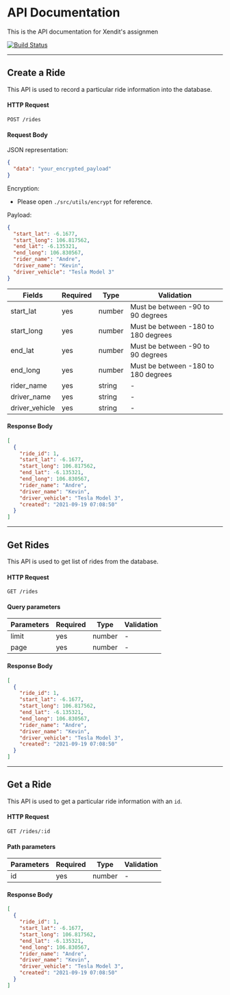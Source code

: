 # API Documentation

This is the API documentation for Xendit's assignmen

[![Build Status](https://app.travis-ci.com/andrebuntoro/backend-coding-test.svg?token=vAXnTD25TqTxyVJuE7Bw&branch=master)](https://app.travis-ci.com/andrebuntoro/backend-coding-test)

---

## Create a Ride

This API is used to record a particular ride information into the database.

#### HTTP Request

```
POST /rides
```

#### Request Body

JSON representation:

```json
{
  "data": "your_encrypted_payload"
}
```

Encryption:

- Please open `./src/utils/encrypt` for reference.

Payload:

```json
{
  "start_lat": -6.1677,
  "start_long": 106.817562,
  "end_lat": -6.135321,
  "end_long": 106.830567,
  "rider_name": "Andre",
  "driver_name": "Kevin",
  "driver_vehicle": "Tesla Model 3"
}
```

| Fields         | Required | Type   | Validation                          |
| -------------- | -------- | ------ | ----------------------------------- |
| start_lat      | yes      | number | Must be between -90 to 90 degrees   |
| start_long     | yes      | number | Must be between -180 to 180 degrees |
| end_lat        | yes      | number | Must be between -90 to 90 degrees   |
| end_long       | yes      | number | Must be between -180 to 180 degrees |
| rider_name     | yes      | string | -                                   |
| driver_name    | yes      | string | -                                   |
| driver_vehicle | yes      | string | -                                   |

#### Response Body

```json
[
  {
    "ride_id": 1,
    "start_lat": -6.1677,
    "start_long": 106.817562,
    "end_lat": -6.135321,
    "end_long": 106.830567,
    "rider_name": "Andre",
    "driver_name": "Kevin",
    "driver_vehicle": "Tesla Model 3",
    "created": "2021-09-19 07:08:50"
  }
]
```

---

## Get Rides

This API is used to get list of rides from the database.

#### HTTP Request

```
GET /rides
```

#### Query parameters

| Parameters | Required | Type   | Validation |
| ---------- | -------- | ------ | ---------- |
| limit      | yes      | number | -          |
| page       | yes      | number | -          |

#### Response Body

```json
[
  {
    "ride_id": 1,
    "start_lat": -6.1677,
    "start_long": 106.817562,
    "end_lat": -6.135321,
    "end_long": 106.830567,
    "rider_name": "Andre",
    "driver_name": "Kevin",
    "driver_vehicle": "Tesla Model 3",
    "created": "2021-09-19 07:08:50"
  }
]
```

---

## Get a Ride

This API is used to get a particular ride information with an `id`.

#### HTTP Request

```
GET /rides/:id
```

#### Path parameters

| Parameters | Required | Type   | Validation |
| ---------- | -------- | ------ | ---------- |
| id         | yes      | number | -          |

#### Response Body

```json
[
  {
    "ride_id": 1,
    "start_lat": -6.1677,
    "start_long": 106.817562,
    "end_lat": -6.135321,
    "end_long": 106.830567,
    "rider_name": "Andre",
    "driver_name": "Kevin",
    "driver_vehicle": "Tesla Model 3",
    "created": "2021-09-19 07:08:50"
  }
]
```
